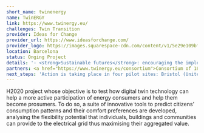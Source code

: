 ```yaml
---
short_name: twinenergy
name: TwinERGY
link: https://www.twinergy.eu/
challenges: Twin Transition
provider: Ideas for Change
provider_url: https://www.ideasforchange.com/
provider_logo: https://images.squarespace-cdn.com/content/v1/5e29e109bf6fd54d7f8e2980/d9393268-86be-426d-8857-b11ee26d5d2d/Logo+Ideas+for+Change+%28negative%29.png
location: Barcelona
status: Onging Project
details: '- <strong>Sustainable futures</strong>: encouraging the implementation of Demand Response Solutions that allow consumers to lower or adjust their consumption to foster global energy savings.<br>- <strong>Place local communities at the center of energy markets</strong>: a shift in the market is possible by enabling the energy trading flexibility by energy citizens.<br>- <strong>Transform roles in the industry</strong>: new business models for local energy communities and retailers to overcome major market entry barriers for prosumers.<br>- <strong>Deliver an open and interoperable energy solution</strong>: connecting smart grids, energy management systems and smart home devices to enable more sustainable, effective and efficient energy use.<br>- <strong>Provide a worldwide alternative for the energy system</strong>: the adoption of the TwinERGY solution will be promoted to maximise the project outcomes.<img src="https://images.squarespace-cdn.com/content/v1/5ffc6f84c1ead434c21f9c4e/eaeeadfd-d93a-45f5-b781-db14b272d1fa/Artboard+19%403x.png"/>'
partners: <a href="https://www.twinergy.eu/consortium">Consortium of 18 partners</a>
next_steps: 'Action is taking place in four pilot sites: Bristol (United Kingdom), Benetutti (Italy), Steinheim (Germany) and Athens (Greece). Each demonstration stands up for providing emergent technologies such as smart contracts, smart plugs and intelligent and personalised Demand Response programmes which are used by participants and installed in their homes.'
---
```


H2020 project whose objective is to test how digital twin technology can help a more active participation of energy consumers and help them become prosumers. To do so, a suite of innovative tools to predict citizens’ consumption patterns and their comfort preferences are developed, analysing the flexibility potential that individuals, buildings and communities can provide to the electrical grid thus maximising their aggregated value.